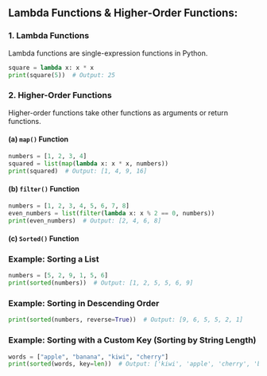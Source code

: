## **Lambda Functions & Higher-Order Functions:**
### **1. Lambda Functions**
Lambda functions are single-expression functions in Python.

```python
square = lambda x: x * x
print(square(5))  # Output: 25
```

### **2. Higher-Order Functions**
Higher-order functions take other functions as arguments or return functions.

#### **(a) `map()` Function**
```python
numbers = [1, 2, 3, 4]
squared = list(map(lambda x: x * x, numbers))
print(squared)  # Output: [1, 4, 9, 16]
```

#### **(b) `filter()` Function**
```python
numbers = [1, 2, 3, 4, 5, 6, 7, 8]
even_numbers = list(filter(lambda x: x % 2 == 0, numbers))
print(even_numbers)  # Output: [2, 4, 6, 8]
```
#### **(c) `Sorted()` Function**
### **Example: Sorting a List**
```python
numbers = [5, 2, 9, 1, 5, 6]
print(sorted(numbers))  # Output: [1, 2, 5, 5, 6, 9]
```

### **Example: Sorting in Descending Order**
```python
print(sorted(numbers, reverse=True))  # Output: [9, 6, 5, 5, 2, 1]
```

### **Example: Sorting with a Custom Key (Sorting by String Length)**
```python
words = ["apple", "banana", "kiwi", "cherry"]
print(sorted(words, key=len))  # Output: ['kiwi', 'apple', 'cherry', 'banana']
